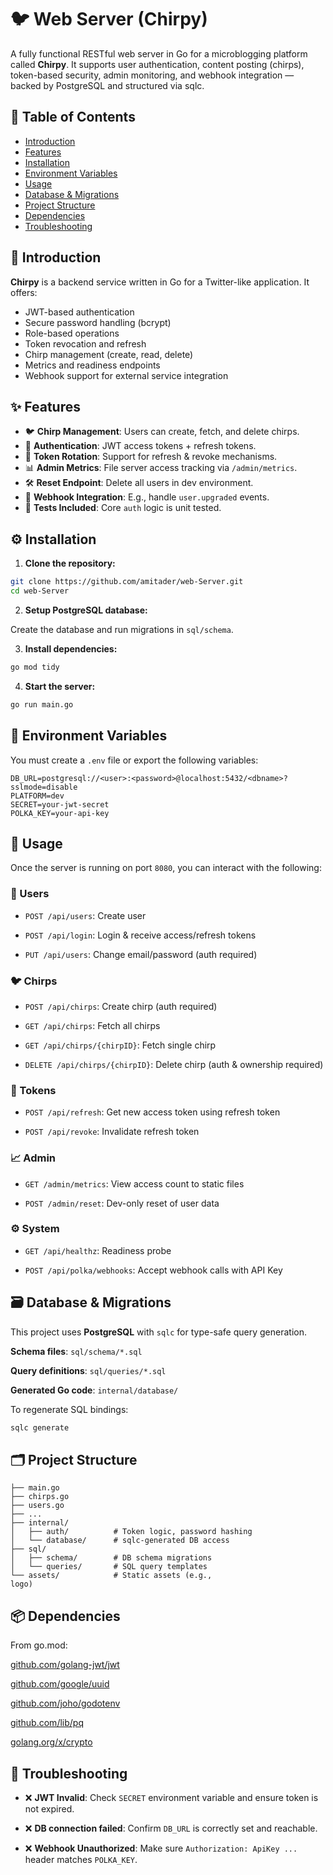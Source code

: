 # 🐦 Web Server (Chirpy)
A fully functional RESTful web server in Go for a microblogging platform called **Chirpy**. It supports user authentication, content posting (chirps), token-based security, admin monitoring, and webhook integration — backed by PostgreSQL and structured via sqlc.

## 📑 Table of Contents

- [Introduction](#-introduction)
- [Features](#-features)
- [Installation](#️-installation)
- [Environment Variables](#-environment-variables)
- [Usage](#-usage)
- [Database & Migrations](#️-database--migrations)
- [Project Structure](#️-project-structure)
- [Dependencies](#-dependencies)
- [Troubleshooting](#-troubleshooting)

## 🚀 Introduction
**Chirpy** is a backend service written in Go for a Twitter-like application. It offers:

- JWT-based authentication
- Secure password handling (bcrypt)
- Role-based operations
- Token revocation and refresh
- Chirp management (create, read, delete)
- Metrics and readiness endpoints
- Webhook support for external service integration

## ✨ Features

- 🐦 **Chirp Management**: Users can create, fetch, and delete chirps.
- 🔐 **Authentication**: JWT access tokens + refresh tokens.
- 🔁 **Token Rotation**: Support for refresh & revoke mechanisms.
- 📊 **Admin Metrics**: File server access tracking via `/admin/metrics`.
- 🛠️ **Reset Endpoint**: Delete all users in dev environment.
- 📡 **Webhook Integration**: E.g., handle `user.upgraded` events.
- 🧪 **Tests Included**: Core `auth` logic is unit tested.

## ⚙️ Installation
1. **Clone the repository:**

```bash
git clone https://github.com/amitader/web-Server.git
cd web-Server
```
2. **Setup PostgreSQL database:**

Create the database and run migrations in `sql/schema`.

3. **Install dependencies:**

```bash
go mod tidy
```

4. **Start the server:**

```bash
go run main.go
```

## 🔧 Environment Variables
You must create a `.env` file or export the following variables:

```env
DB_URL=postgresql://<user>:<password>@localhost:5432/<dbname>?sslmode=disable
PLATFORM=dev
SECRET=your-jwt-secret
POLKA_KEY=your-api-key
```

## 📡 Usage
Once the server is running on port `8080`, you can interact with the following:

### 🧑 Users
- `POST /api/users`: Create user

- `POST /api/login`: Login & receive access/refresh tokens

- `PUT /api/users`: Change email/password (auth required)

### 🐦 Chirps
- `POST /api/chirps`: Create chirp (auth required)

- `GET /api/chirps`: Fetch all chirps

- `GET /api/chirps/{chirpID}`: Fetch single chirp

- `DELETE /api/chirps/{chirpID}`: Delete chirp (auth & ownership required)

### 🔄 Tokens
- `POST /api/refresh`: Get new access token using refresh token

- `POST /api/revoke`: Invalidate refresh token

### 📈 Admin
- `GET /admin/metrics`: View access count to static files

- `POST /admin/reset`: Dev-only reset of user data

### ⚙️ System
- `GET /api/healthz`: Readiness probe

- `POST /api/polka/webhooks`: Accept webhook calls with API Key

## 🗃️ Database & Migrations
This project uses **PostgreSQL** with `sqlc` for type-safe query generation.

**Schema files**: `sql/schema/*.sql`

**Query definitions**: `sql/queries/*.sql`

**Generated Go code**: `internal/database/`

To regenerate SQL bindings:

```bash
sqlc generate
```
## 🗂️ Project Structure
```plaintext
├── main.go
├── chirps.go
├── users.go
├── ...
├── internal/
│   ├── auth/          # Token logic, password hashing
│   └── database/      # sqlc-generated DB access
├── sql/
│   ├── schema/        # DB schema migrations
│   └── queries/       # SQL query templates
└── assets/            # Static assets (e.g., 
logo)
```

## 📦 Dependencies
From go.mod:

[github.com/golang-jwt/jwt](github.com/golang-jwt/jwt)

[github.com/google/uuid](github.com/google/uuid)

[github.com/joho/godotenv](github.com/joho/godotenv)

[github.com/lib/pq](github.com/lib/pq)

[golang.org/x/crypto](golang.org/x/crypto)

## 🧪 Troubleshooting
- ❌ **JWT Invalid**: Check `SECRET` environment variable and ensure token is not expired.

- ❌ **DB connection failed**: Confirm `DB_URL` is correctly set and reachable.

- ❌ **Webhook Unauthorized**: Make sure `Authorization: ApiKey ...` header matches `POLKA_KEY`.